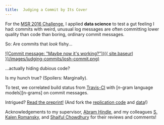 ```yaml
---
title:  Judging a Commit by Its Cover
---
```


For the [MSR 2016 Challenge][msr], I applied **data science** to test
a gut feeling I had: commits with weird, unusual log messages are often
committing lower quality than code than boring, ordinary commit messages.

So: Are commits that *look* fishy...

[![Commit message: "Maybe now it's working?"]({{ site.baseurl }}/images/judging-commits/josh-commit.png)][commit]

...actually hiding dubious code?

Is my hunch true? (Spoilers: <span class="spoliers">Marginally</span>).

To test, we correlated build status from [Travis-CI][travis] with [*n*-gram
language models][n-grams] on commit messages.

Intrigued? [Read the preprint!][preprint] (And fork the [replication
code][code] and [data][data]!)

Acknowledgements to my supervisor, [Abram Hindle], and my colleagues [S.
Kalen Romansky][kalen], and [Shaiful Chowdhury][shaiful] for their
reviews and comments!

[msr]: http://2016.msrconf.org/#/challenge
[commit]: https://github.com/orezpraw/unnaturalcode/commit/7c15e369fe58b1537141eb31f28f549a01d10380
[preprint]: https://peerj.com/preprints/1771/?td=bl
[travis]: https://travis-ci.org/
[Abram Hindle]: http://softwareprocess.es
[kalen]: http://dl.acm.org/author_page.cfm?id=88158695357&coll=DL&dl=ACM&trk=0&cfid=583931408&cftoken=65482945
[shaiful]: https://sites.google.com/site/shaifulhome/home
[code]: https://github.com/eddieantonio/judging-commits
[data]: https://drive.google.com/open?id=0ByMXxDHxG3WSbzEtc1BoTk1NcTA
[n-gram]: https://en.wikipedia.org/wiki/N-gram#n-gram_models
